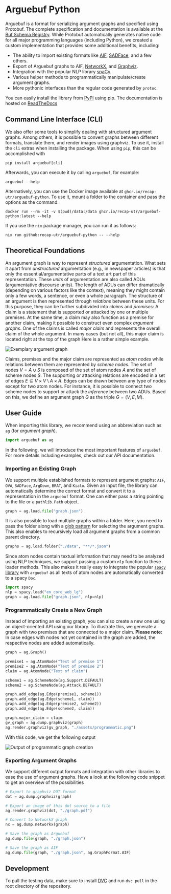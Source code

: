 # Arguebuf Python

Arguebuf is a format for serializing argument graphs and specified using Protobuf.
The complete specification and documentation is available at the [Buf Schema Registry](https://buf.build/recap/arg-services/docs/main:arg_services.graph.v1).
While Protobuf automatically generates native code for all major programming languages (including Python), we created a custom implementation that provides some additional benefits, including:

- The ability to import existing formats like [AIF](http://www.argumentinterchange.org), [SADFace](https://github.com/Open-Argumentation/SADFace), and a few others.
- Export of Arguebuf graphs to AIF, [NetworkX](https://networkx.org), and [Graphviz](https://graphviz.org).
- Integration with the popular NLP library [spaCy](http://spacy.io).
- Various helper methods to programmatically manipulate/create argument graphs.
- More pythonic interfaces than the regular code generated by `protoc`.

You can easily install the library from [PyPI](https://pypi.org/project/arguebuf/) using pip. The documentation is hosted on [ReadTheDocs](https://arguebuf.readthedocs.io/en/latest/)

## Command Line Interface (CLI)

We also offer some tools to simplify dealing with structured argument graphs.
Among others, it is possible to convert graphs between different formats, translate them, and render images using graphviz.
To use it, install the `cli` extras when installing the package.
When using `pip`, this can be accomplished with

`pip install arguebuf[cli]`

Afterwards, you can execute it by calling `arguebuf`, for example:

`arguebuf --help`

Alternatively, you can use the Docker image available at `ghcr.io/recap-utr/arguebuf-python`.
To use it, mount a folder to the container and pass the options as the command.

`docker run --rm -it -v $(pwd)/data:/data ghcr.io/recap-utr/arguebuf-python:latest --help`

If you use the `nix` package manager, you can run it as follows:

`nix run github:recap-utr/arguebuf-python -- --help`

## Theoretical Foundations

An argument graph is way to represent _structured_ argumentation.
What sets it apart from _unstructured_ argumentation (e.g., in newspaper articles) is that only the essential/argumentative parts of a text art part of this representation.
These _units_ of argumentation are also called ADUs (argumentative discourse units).
The length of ADUs can differ dramatically (depending on various factors like the context), meaning they might contain only a few words, a sentence, or even a whole paragraph.
The structure of an argument is then represented through _relations_ between these units.
For this purpose, they can be further subdivided into _claims_ and _premises_:
A claim is a statement that is supported or attacked by one or multiple premises.
At the same time, a claim may also function as a premise for another claim, making it possible to construct even complex _argument graphs_.
One of the claims is called _major claim_ and represents the overall claim of the whole argument.
In many cases (but not all), this major claim is located right at the top of the graph
Here is a rather simple example.

![Exemplary argument graph](./assets/programmatic.png)

Claims, premises and the major claim are represented as _atom nodes_ while relations between them are represented by _scheme nodes_.
The set of nodes $V = A \cup S$ is composed of the set of atom nodes $A$ and the set of scheme nodes $S$.
The supporting or attacking relations are encoded in a set of edges $E \subseteq V \times V \setminus A \times A$.
Edges can be drawn between any type of nodes except for two atom nodes.
For instance, it is possible to connect two scheme nodes to support or attack the _inference_ between two ADUs.
Based on this, we define an argument graph $G$ as the triple $G = ( V , E , M )$.

## User Guide

When importing this library, we recommend using an abbreviation such as `ag` (for _argument graph_).

```python
import arguebuf as ag
```

In the following, we will introduce the most important features of `arguebuf`.
For more details including examples, check out our API documentation.

### Importing an Existing Graph

We support multiple established formats to represent argument graphs: `AIF`, `OVA`, `SADFace`, `ArgDown`, `BRAT`, and `Kialo`.
Given an input file, the library can automatically determine the correct format and convert it to a representation in the `arguebuf` format.
One can either pass a string pointing to the file or a `pathlib.Path` object.

```python
graph = ag.load.file("graph.json")
```

It is also possible to load multiple graphs within a folder.
Here, you need to pass the folder along with a [glob pattern](https://docs.python.org/3/library/fnmatch.html#module-fnmatch) for selecting the argument graphs.
This also enables to recursively load all argument graphs from a common parent directory.

```python
graphs = ag.load.folder("./data", "**/*.json")
```

Since atom nodes contain textual information that may need to be analyzed using NLP techniques, we support passing a custom `nlp` function to these loader methods.
This also makes it really easy to integrate the popular [`spacy` library](http://spacy.io) with `arguebuf` as all texts of atom nodes are automatically converted to a spacy `Doc`.

```python
import spacy
nlp = spacy.load("en_core_web_lg")
graph = ag.load.file("graph.json", nlp=nlp)
```

### Programmatically Create a New Graph

Instead of importing an existing graph, you can also create a new one using an object-oriented API using our library.
To illustrate this, we generate a graph with two premises that are connected to a major claim.
**Please note:** In case edges with nodes not yet contained in the graph are added, the respective nodes are added automatically.

```python
graph = ag.Graph()

premise1 = ag.AtomNode("Text of premise 1")
premise2 = ag.AtomNode("Text of premise 2")
claim = ag.AtomNode("Text of claim")

scheme1 = ag.SchemeNode(ag.Support.DEFAULT)
scheme2 = ag.SchemeNode(ag.Attack.DEFAULT)

graph.add_edge(ag.Edge(premise1, scheme1))
graph.add_edge(ag.Edge(scheme1, claim))
graph.add_edge(ag.Edge(premise2, scheme2))
graph.add_edge(ag.Edge(scheme2, claim))

graph.major_claim = claim
gv_graph = ag.dump.graphviz(graph)
ag.render.graphviz(gv_graph, "./assets/programmatic.png")
```

With this code, we get the following output

![Output of programmatic graph creation](./assets/programmatic.png)

### Exporting Argument Graphs

We support different output formats and integration with other libraries to ease the use of argument graphs.
Have a look at the following code snippet to get an overview of the possibilities

```python
# Export to graphviz DOT format
dot = ag.dump.graphviz(graph)

# Export an image of this dot source to a file
ag.render.graphviz(dot, "./graph.pdf")

# Convert to NetworkX graph
nx = ag.dump.networkx(graph)

# Save the graph as Arguebuf
ag.dump.file(graph, "./graph.json")

# Save the graph as AIF
ag.dump.file(graph, "./graph.json", ag.GraphFormat.AIF)
```

## Development

To pull the testing data, make sure to install [DVC](https://dvc.org/doc/install) and run `dvc pull` in the root directory of the repository.
